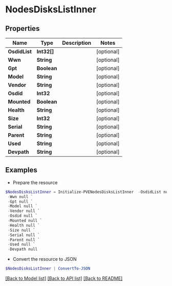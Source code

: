 # NodesDisksListInner
## Properties

Name | Type | Description | Notes
------------ | ------------- | ------------- | -------------
**OsdidList** | **Int32[]** |  | [optional] 
**Wwn** | **String** |  | [optional] 
**Gpt** | **Boolean** |  | [optional] 
**Model** | **String** |  | [optional] 
**Vendor** | **String** |  | [optional] 
**Osdid** | **Int32** |  | [optional] 
**Mounted** | **Boolean** |  | [optional] 
**Health** | **String** |  | [optional] 
**Size** | **Int32** |  | [optional] 
**Serial** | **String** |  | [optional] 
**Parent** | **String** |  | [optional] 
**Used** | **String** |  | [optional] 
**Devpath** | **String** |  | [optional] 

## Examples

- Prepare the resource
```powershell
$NodesDisksListInner = Initialize-PVENodesDisksListInner  -OsdidList null `
 -Wwn null `
 -Gpt null `
 -Model null `
 -Vendor null `
 -Osdid null `
 -Mounted null `
 -Health null `
 -Size null `
 -Serial null `
 -Parent null `
 -Used null `
 -Devpath null
```

- Convert the resource to JSON
```powershell
$NodesDisksListInner | ConvertTo-JSON
```

[[Back to Model list]](../README.md#documentation-for-models) [[Back to API list]](../README.md#documentation-for-api-endpoints) [[Back to README]](../README.md)

